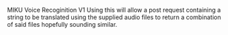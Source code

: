 MIKU Voice Recoginition V1
Using this will allow a post request containing a string to be translated using the supplied
audio files to return a combination of said files hopefully sounding similar.
